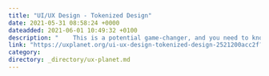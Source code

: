 ```yaml
---
title: "UI/UX Design - Tokenized Design"
date: 2021-05-31 08:58:24 +0000
dateadded: 2021-06-01 10:49:32 +0100
description: "    This is a potential game-changer, and you need to know about it  Continue reading on UX Planet »  "
link: "https://uxplanet.org/ui-ux-design-tokenized-design-2521200acc2f?source=rss----819cc2aaeee0---4"
category:
directory: _directory/ux-planet.md
---
```

